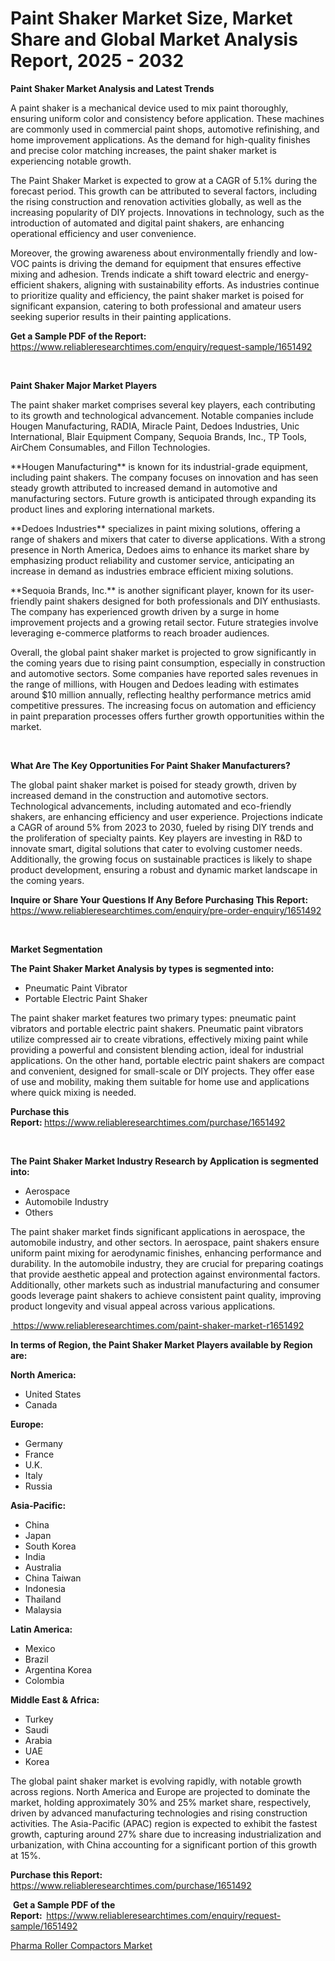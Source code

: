 <p><h1>Paint Shaker Market Size, Market Share and Global Market Analysis Report, 2025 - 2032</h1></p><p><strong>Paint Shaker Market Analysis and Latest Trends</strong></p>
<p><p>A paint shaker is a mechanical device used to mix paint thoroughly, ensuring uniform color and consistency before application. These machines are commonly used in commercial paint shops, automotive refinishing, and home improvement applications. As the demand for high-quality finishes and precise color matching increases, the paint shaker market is experiencing notable growth.</p><p>The Paint Shaker Market is expected to grow at a CAGR of 5.1% during the forecast period. This growth can be attributed to several factors, including the rising construction and renovation activities globally, as well as the increasing popularity of DIY projects. Innovations in technology, such as the introduction of automated and digital paint shakers, are enhancing operational efficiency and user convenience.</p><p>Moreover, the growing awareness about environmentally friendly and low-VOC paints is driving the demand for equipment that ensures effective mixing and adhesion. Trends indicate a shift toward electric and energy-efficient shakers, aligning with sustainability efforts. As industries continue to prioritize quality and efficiency, the paint shaker market is poised for significant expansion, catering to both professional and amateur users seeking superior results in their painting applications.</p></p>
<p><strong>Get a Sample PDF of the Report:&nbsp;</strong> <a href="https://www.reliableresearchtimes.com/enquiry/request-sample/1651492?utm_campaign=2189&utm_medium=2&utm_source=Github&utm_content=ia&utm_term=17022025&utm_id=paint-shaker">https://www.reliableresearchtimes.com/enquiry/request-sample/1651492</a></p>
<p>&nbsp;</p>
<p><strong>Paint Shaker Major Market Players</strong></p>
<p><p>The paint shaker market comprises several key players, each contributing to its growth and technological advancement. Notable companies include Hougen Manufacturing, RADIA, Miracle Paint, Dedoes Industries, Unic International, Blair Equipment Company, Sequoia Brands, Inc., TP Tools, AirChem Consumables, and Fillon Technologies.</p><p>**Hougen Manufacturing** is known for its industrial-grade equipment, including paint shakers. The company focuses on innovation and has seen steady growth attributed to increased demand in automotive and manufacturing sectors. Future growth is anticipated through expanding its product lines and exploring international markets.</p><p>**Dedoes Industries** specializes in paint mixing solutions, offering a range of shakers and mixers that cater to diverse applications. With a strong presence in North America, Dedoes aims to enhance its market share by emphasizing product reliability and customer service, anticipating an increase in demand as industries embrace efficient mixing solutions.</p><p>**Sequoia Brands, Inc.** is another significant player, known for its user-friendly paint shakers designed for both professionals and DIY enthusiasts. The company has experienced growth driven by a surge in home improvement projects and a growing retail sector. Future strategies involve leveraging e-commerce platforms to reach broader audiences.</p><p>Overall, the global paint shaker market is projected to grow significantly in the coming years due to rising paint consumption, especially in construction and automotive sectors. Some companies have reported sales revenues in the range of millions, with Hougen and Dedoes leading with estimates around $10 million annually, reflecting healthy performance metrics amid competitive pressures. The increasing focus on automation and efficiency in paint preparation processes offers further growth opportunities within the market.</p></p>
<p>&nbsp;</p>
<p><strong>What Are The Key Opportunities For Paint Shaker Manufacturers?</strong></p>
<p><p>The global paint shaker market is poised for steady growth, driven by increased demand in the construction and automotive sectors. Technological advancements, including automated and eco-friendly shakers, are enhancing efficiency and user experience. Projections indicate a CAGR of around 5% from 2023 to 2030, fueled by rising DIY trends and the proliferation of specialty paints. Key players are investing in R&D to innovate smart, digital solutions that cater to evolving customer needs. Additionally, the growing focus on sustainable practices is likely to shape product development, ensuring a robust and dynamic market landscape in the coming years.</p></p>
<p><strong>Inquire or Share Your Questions If Any Before Purchasing This Report:</strong> <a href="https://www.reliableresearchtimes.com/enquiry/pre-order-enquiry/1651492?utm_campaign=2189&utm_medium=2&utm_source=Github&utm_content=ia&utm_term=17022025&utm_id=paint-shaker">https://www.reliableresearchtimes.com/enquiry/pre-order-enquiry/1651492</a></p>
<p>&nbsp;</p>
<p><strong>Market Segmentation</strong></p>
<p><strong>The Paint Shaker Market Analysis by types is segmented into:</strong></p>
<p><ul><li>Pneumatic Paint Vibrator</li><li>Portable Electric Paint Shaker</li></ul></p>
<p><p>The paint shaker market features two primary types: pneumatic paint vibrators and portable electric paint shakers. Pneumatic paint vibrators utilize compressed air to create vibrations, effectively mixing paint while providing a powerful and consistent blending action, ideal for industrial applications. On the other hand, portable electric paint shakers are compact and convenient, designed for small-scale or DIY projects. They offer ease of use and mobility, making them suitable for home use and applications where quick mixing is needed.</p></p>
<p><strong>Purchase this Report:&nbsp;</strong><a href="https://www.reliableresearchtimes.com/purchase/1651492?utm_campaign=2189&utm_medium=2&utm_source=Github&utm_content=ia&utm_term=17022025&utm_id=paint-shaker">https://www.reliableresearchtimes.com/purchase/1651492</a></p>
<p>&nbsp;</p>
<p><strong>The Paint Shaker Market Industry Research by Application is segmented into:</strong></p>
<p><ul><li>Aerospace</li><li>Automobile Industry</li><li>Others</li></ul></p>
<p><p>The paint shaker market finds significant applications in aerospace, the automobile industry, and other sectors. In aerospace, paint shakers ensure uniform paint mixing for aerodynamic finishes, enhancing performance and durability. In the automobile industry, they are crucial for preparing coatings that provide aesthetic appeal and protection against environmental factors. Additionally, other markets such as industrial manufacturing and consumer goods leverage paint shakers to achieve consistent paint quality, improving product longevity and visual appeal across various applications.</p></p>
<p><a href="https://www.reliableresearchtimes.com/paint-shaker-market-r1651492?utm_campaign=2189&utm_medium=2&utm_source=Github&utm_content=ia&utm_term=17022025&utm_id=paint-shaker">&nbsp;https://www.reliableresearchtimes.com/paint-shaker-market-r1651492</a></p>
<p><strong>In terms of Region, the Paint Shaker Market Players available by Region are:</strong></p>
<p>
    <p> <strong> North America: </strong>
        <ul>
            <li>United States</li>
            <li>Canada</li>
        </ul>
        </p> 
    <p> <strong> Europe: </strong>
        <ul>
            <li>Germany</li>
            <li>France</li>
            <li>U.K.</li>
            <li>Italy</li>
            <li>Russia</li>
        </ul>
        </p> 
    <p> <strong> Asia-Pacific: </strong>
        <ul>
            <li>China</li>
            <li>Japan</li>
            <li>South Korea</li>
            <li>India</li>
            <li>Australia</li>
            <li>China Taiwan</li>
            <li>Indonesia</li>
            <li>Thailand</li>
            <li>Malaysia</li>
        </ul>
        </p> 
    <p> <strong> Latin America: </strong>
        <ul>
            <li>Mexico</li>
            <li>Brazil</li>
            <li>Argentina Korea</li>
            <li>Colombia</li>
        </ul>
        </p> 
    <p> <strong> Middle East & Africa: </strong>
        <ul>
            <li>Turkey</li>
            <li>Saudi</li>
            <li>Arabia</li>
            <li>UAE</li>
            <li>Korea</li>
        </ul>
    </p>
    </p>
<p><p>The global paint shaker market is evolving rapidly, with notable growth across regions. North America and Europe are projected to dominate the market, holding approximately 30% and 25% market share, respectively, driven by advanced manufacturing technologies and rising construction activities. The Asia-Pacific (APAC) region is expected to exhibit the fastest growth, capturing around 27% share due to increasing industrialization and urbanization, with China accounting for a significant portion of this growth at 15%.</p></p>
<p><strong>Purchase this Report: </strong><a href="https://www.reliableresearchtimes.com/purchase/1651492?utm_campaign=2189&utm_medium=2&utm_source=Github&utm_content=ia&utm_term=17022025&utm_id=paint-shaker">https://www.reliableresearchtimes.com/purchase/1651492</a></p>
<p>&nbsp;<strong>Get a Sample PDF of the Report:&nbsp;&nbsp;</strong><a href="https://www.reliableresearchtimes.com/enquiry/request-sample/1651492?utm_campaign=2189&utm_medium=2&utm_source=Github&utm_content=ia&utm_term=17022025&utm_id=paint-shaker">https://www.reliableresearchtimes.com/enquiry/request-sample/1651492</a></p>
<p><strong></strong></p>
<p><p><a href="https://github.com/NargisHussain75/Market-Research-Report-List-1/blob/main/pharma-roller-compactors-market.md?utm_campaign=2189&utm_medium=2&utm_source=Github&utm_content=ia&utm_term=17022025&utm_id=paint-shaker">Pharma Roller Compactors Market</a></p></p>